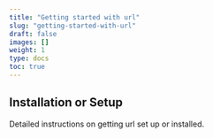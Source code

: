 ```yaml
---
title: "Getting started with url"
slug: "getting-started-with-url"
draft: false
images: []
weight: 1
type: docs
toc: true
---
```


## Installation or Setup
Detailed instructions on getting url set up or installed.

